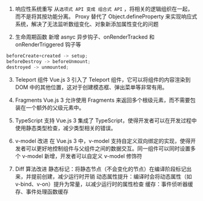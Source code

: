1. 响应性系统重写
   从`选项式 API 变成 组合式 API` ，将相关的逻辑组织在一起，而不是将其按功能分离。
   Proxy 替代了 Object.defineProperty 来实现响应式系统，解决了无法监听数组变化、对象新添加属性变化的问题

2. 生命周期函数
   新增 asnyc 异步钩子、onRenderTracked 和 onRenderTriggered 钩子等

```js
beforeCreate+created -> setup;
beforeDestroy -> beforeUnmount;
destroyed -> unmounted;
```

3. Teleport 组件
   Vue.js 3 引入了 Teleport 组件，它可以将组件的内容渲染到 DOM 中的其他位置，这对于创建模态框、弹出菜单等非常有用。

4. Fragments
   Vue.js 3 允许使用 Fragments 来返回多个根级元素，而不需要包装在一个额外的父级元素中。

5. TypeScript 支持
   Vue.js 3 集成了 TypeScript，使得开发者可以在开发过程中使用静态类型检查，减少类型相关的错误。

6. v-model 改进
   在 Vue.js 3 中，v-model 支持自定义双向绑定的实现，使得开发者可以更好地控制组件与父组件之间的数据交互。同一组件可以同时设置多个 v-model 新增，开发者可以自定义 v-model 修饰符

7. Diff 算法改进
   静态标记：将静态节点（不会变化的节点）在编译阶段标记出来，并提前创建，减少运行时开销
   动态属性提升：编译时会将动态属性（如 v-bind、v-on）提升为常量，以减少运行时的属性检查
   缓存：事件侦听器缓存、事件处理函数缓存

